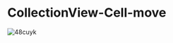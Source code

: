 # CollectionView-Cell-move
![48cuyk](https://user-images.githubusercontent.com/29371886/87573105-517ec500-c6ee-11ea-9ddd-4b3b0448399a.gif)
